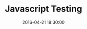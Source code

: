 ---
date:               "2016-04-21 18:30:00"
speaker:            "Kevin Cavnar-Johnson"
title:              "Javascript Testing"
subtitle:           ""
location:           "Lone Star College - Montgomery"
location-detail:    "MC-G G123"
sponsors:           ["Improving Enterprises", "Lonestar Montgomery College"]
description:        ""
---
